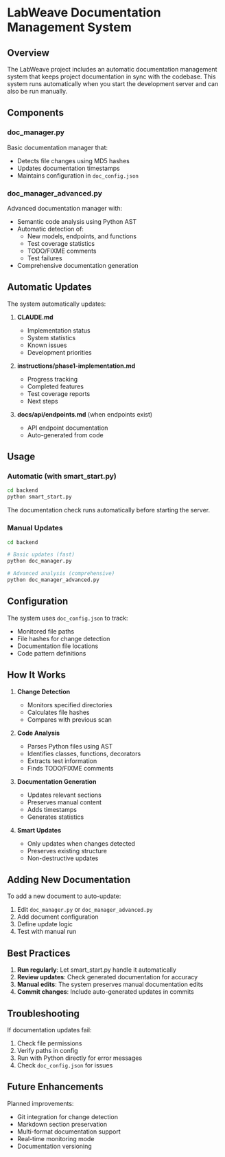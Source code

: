 # LabWeave Documentation Management System

## Overview

The LabWeave project includes an automatic documentation management system that keeps project documentation in sync with the codebase. This system runs automatically when you start the development server and can also be run manually.

## Components

### doc_manager.py
Basic documentation manager that:
- Detects file changes using MD5 hashes
- Updates documentation timestamps
- Maintains configuration in `doc_config.json`

### doc_manager_advanced.py
Advanced documentation manager with:
- Semantic code analysis using Python AST
- Automatic detection of:
  - New models, endpoints, and functions
  - Test coverage statistics
  - TODO/FIXME comments
  - Test failures
- Comprehensive documentation generation

## Automatic Updates

The system automatically updates:

1. **CLAUDE.md**
   - Implementation status
   - System statistics
   - Known issues
   - Development priorities

2. **instructions/phase1-implementation.md**
   - Progress tracking
   - Completed features
   - Test coverage reports
   - Next steps

3. **docs/api/endpoints.md** (when endpoints exist)
   - API endpoint documentation
   - Auto-generated from code

## Usage

### Automatic (with smart_start.py)
```bash
cd backend
python smart_start.py
```
The documentation check runs automatically before starting the server.

### Manual Updates
```bash
cd backend

# Basic updates (fast)
python doc_manager.py

# Advanced analysis (comprehensive)
python doc_manager_advanced.py
```

## Configuration

The system uses `doc_config.json` to track:
- Monitored file paths
- File hashes for change detection
- Documentation file locations
- Code pattern definitions

## How It Works

1. **Change Detection**
   - Monitors specified directories
   - Calculates file hashes
   - Compares with previous scan

2. **Code Analysis**
   - Parses Python files using AST
   - Identifies classes, functions, decorators
   - Extracts test information
   - Finds TODO/FIXME comments

3. **Documentation Generation**
   - Updates relevant sections
   - Preserves manual content
   - Adds timestamps
   - Generates statistics

4. **Smart Updates**
   - Only updates when changes detected
   - Preserves existing structure
   - Non-destructive updates

## Adding New Documentation

To add a new document to auto-update:

1. Edit `doc_manager.py` or `doc_manager_advanced.py`
2. Add document configuration
3. Define update logic
4. Test with manual run

## Best Practices

1. **Run regularly**: Let smart_start.py handle it automatically
2. **Review updates**: Check generated documentation for accuracy
3. **Manual edits**: The system preserves manual documentation edits
4. **Commit changes**: Include auto-generated updates in commits

## Troubleshooting

If documentation updates fail:
1. Check file permissions
2. Verify paths in config
3. Run with Python directly for error messages
4. Check `doc_config.json` for issues

## Future Enhancements

Planned improvements:
- Git integration for change detection
- Markdown section preservation
- Multi-format documentation support
- Real-time monitoring mode
- Documentation versioning
